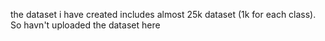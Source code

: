 the dataset i have created includes almost 25k dataset (1k for each class). So havn't uploaded the dataset here
